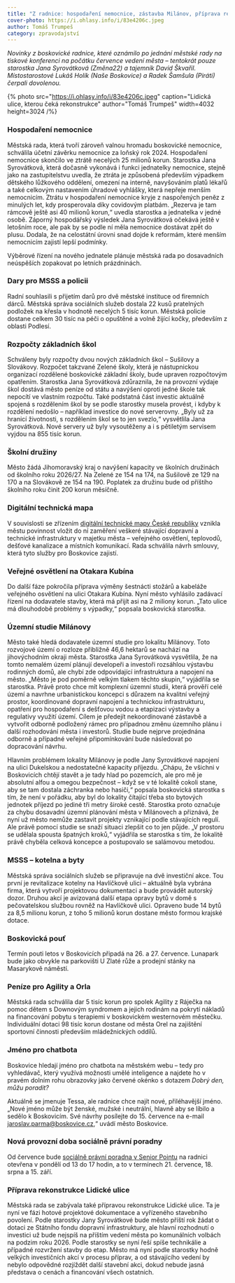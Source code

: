 ```yaml
---
title: "Z radnice: hospodaření nemocnice, zástavba Milánov, příprava rekonstrukce Lidické"
cover-photo: https://i.ohlasy.info/i/83e4206c.jpeg
author: Tomáš Trumpeš
category: zpravodajství
---
```


*Novinky z boskovické radnice, které oznámilo po jednání městské rady na tiskové konferenci na počátku července vedení města – tentokrát pouze starostka Jana Syrovátková (Změna22) a tajemník David Škvařil. Místostarostové Lukáš Holík (Naše Boskovice) a Radek Šamšula (Piráti) čerpali dovolenou.*

{% photo src="https://i.ohlasy.info/i/83e4206c.jpeg" caption="Lidická ulice, kterou čeká rekonstrukce" author="Tomáš Trumpeš" width=4032 height=3024 /%}

### Hospodaření nemocnice

Městská rada, která tvoří zároveň valnou hromadu boskovické nemocnice, schválila účetní závěrku nemocnice za loňský rok 2024\. Hospodaření nemocnice skončilo ve ztrátě necelých 25 milionů korun. Starostka Jana Syrovátková, která dočasně vykonává i funkci jednatelky nemocnice, stejně jako na zastupitelstvu uvedla, že ztráta je způsobená především výpadkem dětského lůžkového oddělení, omezení na interně, navyšováním platů lékařů a také celkovým nastavením úhradové vyhlášky, která nepřeje menším nemocnicím. Ztrátu v hospodaření nemocnice kryje z naspořených peněz z minulých let, kdy prosperovala díky covidovým platbám. „Rezerva je tam rámcově ještě asi 40 milionů korun,“ uvedla starostka a jednatelka v jedné osobě. Záporný hospodářský výsledek Jana Syrovátková očekává ještě v letošním roce, ale pak by se podle ní měla nemocnice dostávat zpět do plusu. Dodala, že na celostátní úrovni snad dojde k reformám, které menším nemocnicím zajistí lepší podmínky.

Výběrové řízení na nového jednatele plánuje městská rada po dosavadních neúspěších zopakovat po letních prázdninách.

### Dary pro MSSS a policii

Radní souhlasili s přijetím darů pro dvě městské instituce od firemních dárců. Městská správa sociálních služeb dostala 22 kusů pratelných podložek na křesla v hodnotě necelých 5 tisíc korun. Městská policie dostane celkem 30 tisíc na péči o opuštěné a volně žijící kočky, především z oblasti Podlesí. 

### Rozpočty základních škol

Schváleny byly rozpočty dvou nových základních škol – Sušilovy a Slovákovy. Rozpočet takzvané Zelené školy, která je nástupnickou organizací rozdělené boskovické základní školy, bude upraven rozpočtovým opatřením. Starostka Jana Syrovátková zdůraznila, že na provozní výdaje škol dostává město peníze od státu a navýšení oproti jedné škole tak nepocítí ve vlastním rozpočtu. Také podstatná část investic aktuálně spojená s rozdělením škol by se podle starostky musela provést, i kdyby k rozdělení nedošlo – například investice do nové serverovny. „Byly už za hranicí životnosti, s rozdělením škol se to jen svezlo,“ vysvětlila Jana Syrovátková. Nové servery už byly vysoutěženy a i s pětiletým servisem vyjdou na 855 tisíc korun.

### Školní družiny

Město žádá Jihomoravský kraj o navýšení kapacity ve školních družinách od školního roku 2026/27. Na Zelené ze 154 na 174, na Sušilově ze 129 na 170 a na Slovákově ze 154 na 190\. Poplatek za družinu bude od příštího školního roku činit 200 korun měsíčně.

### Digitální technická mapa

V souvislosti se zřízením [digitální technické mapy České republiky](https://cs.wikipedia.org/wiki/Digitální_technická_mapa) vznikla městu povinnost vložit do ní zaměření veškeré stávající dopravní a technické infrastruktury v majetku města – veřejného osvětlení, teplovodů, dešťové kanalizace a místních komunikací. Rada schválila návrh smlouvy, která tyto služby pro Boskovice zajistí.

### Veřejné osvětlení na Otakara Kubína

Do další fáze pokročila příprava výměny šestnácti stožárů a kabeláže veřejného osvětlení na ulici Otakara Kubína. Nyní město vyhlásilo zadávací řízení na dodavatele stavby, která má přijít asi na 2 miliony korun. „Tato ulice má dlouhodobě problémy s výpadky,“ popsala boskovická starostka.

### Územní studie Milánovy

Město také hledá dodavatele územní studie pro lokalitu Milánovy. Toto rozvojové území o rozloze přibližně 46,6 hektarů se nachází na jihovýchodním okraji města. Starostka Jana Syrovátková vysvětlila, že na tomto nemalém území plánují developeři a investoři rozsáhlou výstavbu rodinných domů, ale chybí zde odpovídající infrastruktura a napojení na město. „Město je pod poměrně velkým tlakem těchto skupin,“ vyjádřila se starostka. Právě proto chce mít komplexní územní studii, která prověří celé území a navrhne urbanistickou koncepci s důrazem na kvalitní veřejný prostor, koordinované dopravní napojení a technickou infrastrukturu, opatření pro hospodaření s dešťovou vodou a etapizaci výstavby a regulativy využití území. Cílem je předejít nekoordinované zástavbě a vytvořit odborně podložený rámec pro případnou změnu územního plánu i další rozhodování města i investorů. Studie bude nejprve projednána odborně a případné veřejné připomínkování bude následovat po dopracování návrhu.

Hlavním problémem lokality Milánovy je podle Jany Syrovátkové napojení na ulici Dukelskou a nedostatečné kapacity příjezdu. „Chápu, že všichni v Boskovicích chtějí stavět a je tady hlad po pozemcích, ale pro mě je absolutní alfou a omegou bezpečnost – když se v té lokalitě cokoli stane, aby se tam dostala záchranka nebo hasiči,“ popsala boskovická starostka s tím, že není v pořádku, aby byl do lokality čítající třeba sto bytových jednotek příjezd po jediné tři metry široké cestě. Starostka proto označuje za chybu dosavadní územní plánování města v Milánovech a přiznává, že nyní už město nemůže zastavit projekty vznikající podle stávajících regulí. Ale právě pomocí studie se snaží situaci zlepšit co to jen půjde. „V prostoru se udělala spousta špatných kroků,“ vyjádřila se starostka s tím, že lokalitě právě chyběla celková koncepce a postupovalo se salámovou metodou.

### MSSS – kotelna a byty

Městská správa sociálních služeb se připravuje na dvě investiční akce. Tou první je revitalizace kotelny na Havlíčkově ulici – aktuálně byla vybrána firma, která vytvoří projektovou dokumentaci a bude provádět autorský dozor. Druhou akcí je avizovaná další etapa opravy bytů v domě s pečovatelskou službou rovněž na Havlíčkově ulici. Opraveno bude 14 bytů za 8,5 milionu korun, z toho 5 milionů korun dostane město formou krajské dotace.

### Boskovická pouť

Termín pouti letos v Boskovicích připadá na 26\. a 27\. července. Lunapark bude jako obvykle na parkovišti U Zlaté růže a prodejní stánky na Masarykově náměstí.

### Peníze pro Agility a Orla

Městská rada schválila dar 5 tisíc korun pro spolek Agility z Ráječka na pomoc dětem s Downovým syndromem a jejich rodinám na pokrytí nákladů na financování pobytu s terapiemi v boskovickém westernovém městečku. Individuální dotaci 98 tisíc korun dostane od města Orel na zajištění sportovní činnosti především mládežnických oddílů.

### Jméno pro chatbota

Boskovice hledají jméno pro chatbota na městském webu – tedy pro vyhledávač, který využívá možnosti umělé inteligence a najdete ho v pravém dolním rohu obrazovky jako červené okénko s dotazem *Dobrý den, můžu poradit?* 

Aktuálně se jmenuje Tessa, ale radnice chce najít nové, přiléhavější jméno. „Nové jméno může být ženské, mužské i neutrální, hlavně aby se líbilo a sedělo k Boskovicím. Své návrhy posílejte do 15\. července na e-mail <jaroslav.parma@boskovice.cz>,“ uvádí město Boskovice.

### Nová provozní doba sociálně právní poradny

Od července bude [sociálně právní poradna v Senior Pointu](https://www.boskovice.cz/rodinna-politika-mesta-boskovice) na radnici otevřena v pondělí od 13 do 17 hodin, a to v termínech 21\. července, 18\. srpna a 15\. září.

### Příprava rekonstrukce Lidické ulice

Městská rada se zabývala také přípravou rekonstrukce Lidické ulice. Ta je nyní ve fázi hotové projektové dokumentace a vyřízeného stavebního povolení. Podle starostky Jany Syrovátkové bude město příští rok žádat o dotaci ze Státního fondu dopravní infrastruktury, ale hlavní rozhodnutí o investici už bude nejspíš na příštím vedení města po komunálních volbách na podzim roku 2026\. Podle starostky se nyní řeší spíše technikálie a případné rozvržení stavby do etap. Město má nyní podle starostky hodně velkých investičních akcí v procesu příprav, a od stávajícího vedení by nebylo odpovědné rozjíždět další stavební akci, dokud nebude jasná představa o cenách a financování všech ostatních.